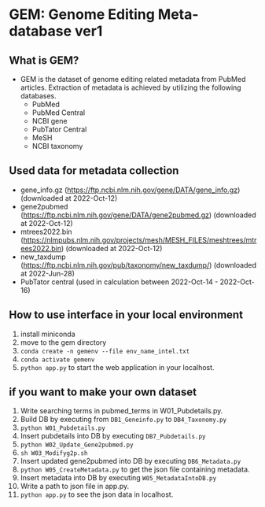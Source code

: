 # GEM: Genome Editing Meta-database ver1
## What is GEM?
- GEM is the dataset of genome editing related metadata from PubMed articles. Extraction of metadata is achieved by utilizing the following databases. 
    - PubMed
    - PubMed Central
    - NCBI gene
    - PubTator Central
    - MeSH
    - NCBI taxonomy

## Used data for metadata collection
- gene_info.gz (https://ftp.ncbi.nlm.nih.gov/gene/DATA/gene_info.gz) (downloaded at 2022-Oct-12)
- gene2pubmed (https://ftp.ncbi.nlm.nih.gov/gene/DATA/gene2pubmed.gz) (downloaded at 2022-Oct-12)
- mtrees2022.bin (https://nlmpubs.nlm.nih.gov/projects/mesh/MESH_FILES/meshtrees/mtrees2022.bin) (downloaded at 2022-Oct-12)
- new_taxdump (https://ftp.ncbi.nlm.nih.gov/pub/taxonomy/new_taxdump/) (downloaded at 2022-Jun-28)
- PubTator central (used in calculation between 2022-Oct-14 - 2022-Oct-16)

## How to use interface in your local environment 
1. install miniconda
2. move to the gem directory
3. `conda create -n gemenv --file env_name_intel.txt`
4. `conda activate gemenv`
5. `python app.py` to start the web application in your localhost.

## if you want to make your own dataset
1. Write searching terms in pubmed_terms in W01_Pubdetails.py.
2. Build DB by executing from `DB1_Geneinfo.py` to `DB4_Taxonomy.py`
3. `python W01_Pubdetails.py`
4. Insert pubdetails into DB by executing `DB7_Pubdetails.py`
5. `python W02_Update_Gene2pubmed.py`
6. `sh W03_Modifyg2p.sh`
7. Insert updated gene2pubmed into DB by executing `DB6_Metadata.py`
8. `python W05_CreateMetadata.py` to get the json file containing metadata.
9. Insert metadata into DB by executing `W05_MetadataIntoDB.py`
10. Write a path to json file in app.py.
11. `python app.py` to see the json data in localhost.

